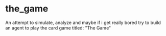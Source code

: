 # the_game
An attempt to simulate, analyze and maybe if i get really bored try to build an agent to play the card game titled: "The Game"
